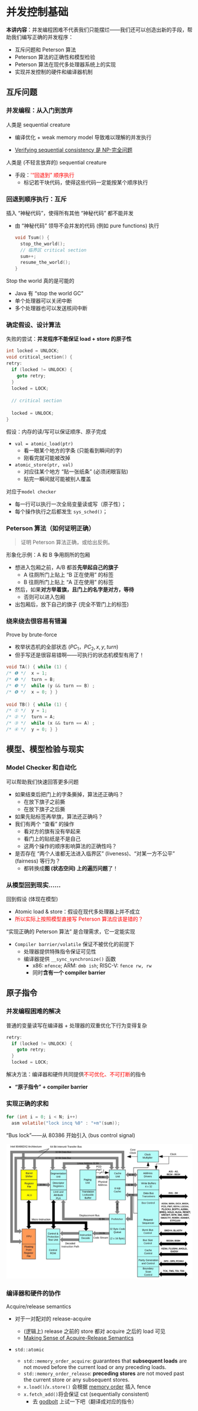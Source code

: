 # 并发控制基础

**本讲内容**：并发编程困难不代表我们只能摆烂——我们还可以创造出新的手段，帮助我们编写正确的并发程序：

- 互斥问题和 Peterson 算法
- Peterson 算法的正确性和模型检验
- Peterson 算法在现代多处理器系统上的实现
- 实现并发控制的硬件和编译器机制



## 互斥问题

### 并发编程：从入门到放弃

人类是 sequential creature

- 编译优化 + weak memory model 导致难以理解的并发执行

- [Verifying sequential consistency 是 NP-完全问题](https://epubs.siam.org/doi/10.1137/S0097539794279614)

人类是 (不轻言放弃的) sequential creature

- 手段：<font color='red'>'“回退到” 顺序执行</font>
  - 标记若干块代码，使得这些代码一定能按某个顺序执行

### 回退到顺序执行：互斥

插入 “神秘代码”，使得所有其他 “神秘代码” 都不能并发

- 由 “神秘代码” 领导不会并发的代码 (例如 pure functions) 执行

  ```c
  void Tsum() {
    stop_the_world();
    // 临界区 critical section
    sum++;
    resume_the_world();
  }
  ```

Stop the world 真的是可能的

- Java 有 “stop the world GC”
- 单个处理器可以关闭中断
- 多个处理器也可以发送核间中断

### 确定假设、设计算法

失败的尝试：**并发程序不能保证 load + store 的原子性**

```c
int locked = UNLOCK;
void critical_section() {
retry:
  if (locked != UNLOCK) {
    goto retry;
  }
  locked = LOCK;

  // critical section

  locked = UNLOCK;
}
```

假设：内存的读/写可以保证顺序、原子完成

- `val = atomic_load(ptr)`
  - 看一眼某个地方的字条 (只能看到瞬间的字)
  - 刚看完就可能被改掉
- `atomic_store(ptr, val)`
  - 对应往某个地方 “贴一张纸条” (必须闭眼盲贴)
  - 贴完一瞬间就可能被别人覆盖

对应于`model checker`

- 每一行可以执行一次全局变量读或写（原子性）；
- 每个操作执行之后都发生 `sys_sched()`；

### Peterson 算法（如何证明正确）

> 证明 Peterson 算法正确，或给出反例。

形象化示例：A 和 B 争用厕所的包厢

- 想进入包厢之前，A/B 都首**先举起自己的旗子**
  - A 往厕所门上贴上 “B 正在使用” 的标签
  - B 往厕所门上贴上 “A 正在使用” 的标签
- 然后，如果**对方举着旗，且门上的名字是对方，等待**
  - 否则可以进入包厢
- 出包厢后，放下自己的旗子 (完全不管门上的标签)

### 绕来绕去很容易有错漏

Prove by brute-force

- 枚举状态机的全部状态 ($PC_1，PC_2,x,y,turn$)
- 但手写还是很容易错啊——可执行的状态机模型有用了！

```c
void TA() { while (1) {
/* ❶ */  x = 1;
/* ❷ */  turn = B;
/* ❸ */  while (y && turn == B) ;
/* ❹ */  x = 0; } }

void TB() { while (1) {
/* ① */  y = 1;
/* ② */  turn = A;
/* ③ */  while (x && turn == A) ;
/* ④ */  y = 0; } }
```

## 模型、模型检验与现实

### Model Checker 和自动化

可以帮助我们快速回答更多问题

- 如果结束后把门上的字条撕掉，算法还正确吗？
  - 在放下旗子之前撕
  - 在放下旗子之后撕
- 如果先贴标签再举旗，算法还正确吗？
- 我们有两个 “查看” 的操作
  - 看对方的旗有没有举起来
  - 看门上的贴纸是不是自己
  - 这两个操作的顺序影响算法的正确性吗？
- 是否存在 “两个人谁都无法进入临界区” (liveness)、“对某一方不公平” (fairness) 等行为？
  - 都转换成**图 (状态空间) 上的遍历问题**了！

### 从模型回到现实……

回到假设 (体现在模型)

- Atomic load & store：假设在现代多处理器上并不成立
- <font color='red'>所以实际上按照模型直接写 Peterson 算法应该是错的？</font>

“实现正确的 Peterson 算法” 是合理需求，它一定能实现

- `Compiler barrier/volatile` 保证不被优化的前提下
  - 处理器提供特殊指令保证可见性
  - 编译器提供 `__sync_synchronize()` 函数
    - x86: `mfence`; ARM: `dmb ish`; RISC-V: `fence rw, rw`
    - 同时**含有一个 compiler barrier**

## 原子指令  

### 并发编程困难的解决

普通的变量读写在编译器 + 处理器的双重优化下行为变得复杂

```c
retry:
  if (locked != UNLOCK) {
    goto retry;
  }
  locked = LOCK;
```

解决方法：编译器和硬件共同提供<font color='red'>不可优化、不可打断</font>的指令

- **“原子指令” + compiler barrier**

### 实现正确的求和

```c
for (int i = 0; i < N; i++)
  asm volatile("lock incq %0" : "+m"(sum));
```

“Bus lock”——从 80386 开始引入 (bus control signal)

![img](pics/80486-arch.jpg)

### 编译器和硬件的协作

Acquire/release semantics

- 对于一对配对的 release-acquire
  - (逻辑上) release 之前的 store 都对 acquire 之后的 load 可见
  - [Making Sense of Acquire-Release Semantics](https://davekilian.com/acquire-release.html)

- `std::atomic`
  - `std::memory_order_acquire`: guarantees that **subsequent loads** are not moved before the current load or any preceding loads.
  - `std::memory_order_release`: **preceding stores** are not moved past the current store or any subsequent stores.
  - `x.load()`/`x.store()` 会根据 [memory order](https://en.cppreference.com/w/cpp/atomic/memory_order) 插入 fence
  - `x.fetch_add()`将会保证 cst (sequentially consistent)
    - 去 [godbolt](https://godbolt.org/) 上试一下吧（翻译成对应的指令）
